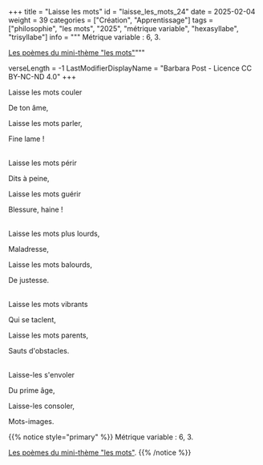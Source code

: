 +++
title = "Laisse les mots"
id = "laisse_les_mots_24"
date = 2025-02-04
weight = 39
categories = ["Création", "Apprentissage"]
tags = ["philosophie", "les mots", "2025", "métrique variable", "hexasyllabe", "trisyllabe"]
info = """
Métrique variable : 6, 3.

[Les poèmes du mini-thème "les mots"](/tags/les-mots)"""

verseLength = -1
LastModifierDisplayName = "Barbara Post - Licence CC BY-NC-ND 4.0"
+++

Laisse les mots couler

De ton âme,

Laisse les mots parler,

Fine lame !

 \
Laisse les mots périr

Dits à peine,

Laisse les mots guérir

Blessure, haine !

 \
Laisse les mots plus lourds,

Maladresse,

Laisse les mots balourds,

De justesse.

 \
Laisse les mots vibrants

Qui se taclent,

Laisse les mots parents,

Sauts d'obstacles.

 \
Laisse-les s'envoler

Du prime âge,

Laisse-les consoler,

Mots-images.

{{% notice style="primary" %}}
Métrique variable : 6, 3.

[Les poèmes du mini-thème "les mots"](/tags/les-mots).
{{% /notice %}}
